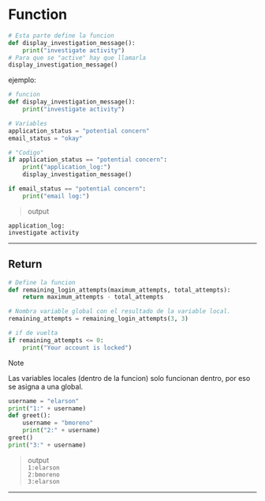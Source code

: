 # Function

```py
# Esta parte define la funcion
def display_investigation_message():
    print("investigate activity")
# Para que se "active" hay que llamarla
display_investigation_message()
```

ejemplo:    
```py
# funcion
def display_investigation_message():
    print("investigate activity")

# Variables
application_status = "potential concern"
email_status = "okay"

# "Codigo"
if application_status == "potential concern":
    print("application_log:")
    display_investigation_message()

if email_status == "potential concern":
    print("email log:")
```
> output

`application_log:`  
`investigate activity`  

---

## Return

```py
# Define la funcion
def remaining_login_attempts(maximum_attempts, total_attempts):
    return maximum_attempts - total_attempts

# Nombra variable global con el resultado de la variable local.
remaining_attempts = remaining_login_attempts(3, 3)

# if de vuelta
if remaining_attempts <= 0:
    print("Your account is locked")
```

> [!NOTE]
> Las variables locales (dentro de la funcion) solo funcionan dentro, por eso se asigna a una global.  

```py
username = "elarson"
print("1:" + username)
def greet():
    username = "bmoreno"
    print("2:" + username)
greet()
print("3:" + username)
```  
> output  
`1:elarson`  
`2:bmoreno`  
`3:elarson`  

---


